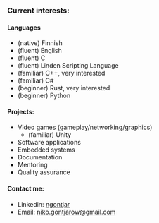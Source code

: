 ### Current interests:
#### Languages
- (native) Finnish
- (fluent) English
- (fluent) C
- (fluent) Linden Scripting Language
- (familiar) C++, very interested
- (familiar) C#
- (beginner) Rust, very interested
- (beginner) Python

#### Projects:
- Video games (gameplay/networking/graphics)
  - (familiar) Unity
- Software applications
- Embedded systems
- Documentation
- Mentoring
- Quality assurance

#### Contact me:
- Linkedin: [ngontjar](https://www.linkedin.com/in/ngontjar/)
- Email: niko.gontjarow@gmail.com
